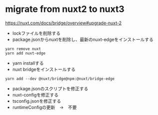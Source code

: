 # migrate from nuxt2 to nuxt3

https://nuxt.com/docs/bridge/overview#upgrade-nuxt-2

* lockファイルを削除する
* package.jsonからnuxtを削除し、最新のnuxt-edgeをインストールする

```
yarn remove nuxt
yarn add nuxt-edge
```

* yarn installする
* nuxt bridgeをインストールする

```
yarn add --dev @nuxt/bridge@npm:@nuxt/bridge-edge
```

* package.jsonのスクリプトを修正する
* nuxt-configを修正する
* tsconfig.jsonを修正する
* runtimeConfigの更新　→　不要

